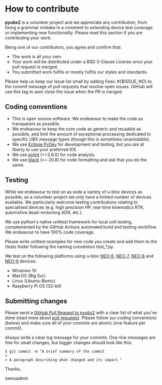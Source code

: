 # How to contribute

**pyubx2** is a volunteer project and we appreciate any contribution, from fixing a grammar mistake in a comment to extending device test coverage or implementing new functionality. Please read this section if you are contributing your work.

Being one of our contributors, you agree and confirm that:

* The work is all your own.
* Your work will be distributed under a BSD 3-Clause License once your pull request is merged.
* You submitted work fulfils or mostly fulfils our styles and standards.

Please help us keep our issue list small by adding fixes: #{$ISSUE_NO} to the commit message of pull requests that resolve open issues. GitHub will use this tag to auto close the issue when the PR is merged.

## Coding conventions

  * This is open source software. We endeavour to make the code as transparent as possible.
  * We endeavour to keep the core code as generic and reusable as possible, and limit the amount of exceptional processing dedicated to
  specific UBX message types (though this is sometimes unavoidable).
  * We use [Eclipse PyDev](https://www.pydev.org/) for development and testing, but you are at liberty to use your preferred IDE.
  * We use [pylint](https://pypi.org/project/pylint/) (>=2.6.0) for code analysis.
  * We use [black](https://pypi.org/project/black/) (>= 20.8) for code formatting and ask that you do the same.

## Testing

While we endeavour to test on as wide a variety of u-blox devices as possible, as a volunteer project we only have a limited number of devices available. We particularly welcome testing contributions relating to specialised devices (e.g. high precision HP, real-time kinematics RTK, automotive dead-reckoning ADR, etc.).

We use python's native unittest framework for local unit testing, complemented by the GitHub Actions automated build and testing workflow. We endeavour to have 100% code coverage.

Please write unittest examples for new code you create and add them to the /tests folder following the naming convention test_*.py.

We test on the following platforms using u-blox [NEO-6](https://www.u-blox.com/en/product/neo-6-series), [NEO-7](https://www.u-blox.com/en/product/neo-7-series), [NEO-8](https://www.u-blox.com/en/product/neo-m8-series) and [NEO-9](https://www.u-blox.com/en/product/neo-m9n-module) devices:
* Windows 10
* MacOS (Big Sur)
* Linux (Ubuntu Bionic)
* Raspberry Pi OS (32-bit)

## Submitting changes

Please send a [GitHub Pull Request to pyubx2](https://github.com/semuconsulting/pyubx2/pulls) with a clear list of what you've done (read more about [pull requests](https://docs.github.com/en/free-pro-team@latest/github/collaborating-with-issues-and-pull-requests/about-pull-requests)). Please follow our coding conventions (below) and make sure all of your commits are atomic (one feature per commit).

Always write a clear log message for your commits. One-line messages are fine for small changes, but bigger changes should look like this:

    $ git commit -m "A brief summary of the commit
    > 
    > A paragraph describing what changed and its impact."



Thanks,

semuadmin
